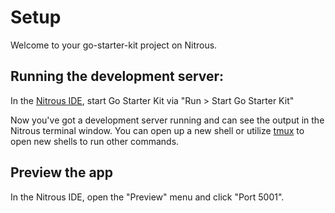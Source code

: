 # Setup

Welcome to your go-starter-kit project on Nitrous.

## Running the development server:

In the [Nitrous IDE](https://community.nitrous.io/docs/ide-overview), start Go Starter Kit via "Run > Start Go Starter Kit"

Now you've got a development server running and can see the output in the Nitrous terminal window. You can open up a new shell or utilize [tmux](https://community.nitrous.io/docs/tmux) to open new shells to run other commands.

## Preview the app

In the Nitrous IDE, open the "Preview" menu and click "Port 5001".

